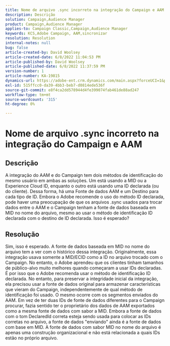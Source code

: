 ```yaml
---
title: Nome de arquivo .sync incorreto na integração do Campaign e AAM
description: Descrição
solution: Campaign,Audience Manager
product: Campaign,Audience Manager
applies-to: Campaign Classic,Campaign,Audience Manager
keywords: KCS,Adobe Campaign, AAM,sincronizar
resolution: Resolution
internal-notes: null
bug: false
article-created-by: David Woolsey
article-created-date: 6/8/2022 11:04:53 PM
article-published-by: David Woolsey
article-published-date: 6/8/2022 11:37:59 PM
version-number: 1
article-number: KA-19815
dynamics-url: https://adobe-ent.crm.dynamics.com/main.aspx?forceUCI=1&pagetype=entityrecord&etn=knowledgearticle&id=7dd5f164-7fe7-ec11-bb3c-000d3a3b1f18
exl-id: 515ffcc0-da39-4bb3-beb7-d0814ede536f
source-git-commit: e8f4ca2dd578944d4fe399074fab461de88ad247
workflow-type: tm+mt
source-wordcount: '315'
ht-degree: 0%

---
```


# Nome de arquivo .sync incorreto na integração do Campaign e AAM

## Descrição


A integração do AAM e do Campaign tem dois métodos de identificação do mesmo usuário em ambas as soluções. Um está usando a MID ou a Experience Cloud ID, enquanto o outro está usando uma ID declarada (ou do cliente). Dessa forma, há uma Fonte de dados AAM e um Destino para cada tipo de ID. Embora o Adobe recomende o uso do método ID declarada, pode haver uma preocupação de que os arquivos .sync usados para trocar dados entre o AAM e o Campaign tenham a fonte de dados baseada em MID no nome do arquivo, mesmo ao usar o método de identificação ID declarada com o destino de ID declarada. Isso é esperado?


## Resolução


Sim, isso é esperado. A fonte de dados baseada em MID no nome do arquivo tem a ver com o histórico dessa integração. Originalmente, essa integração usava somente a MID/ECID como a ID no arquivo trocado com o Campaign. No entanto, o Adobe aprendeu que os clientes tinham tamanhos de público-alvo muito melhores quando começaram a usar IDs declaradas. É por isso que o Adobe recomenda usar o método de identificação ID declarada. No entanto, para preservar a integridade inicial da integração, ela precisou usar a fonte de dados original para armazenar características que vieram do Campaign, independentemente de qual método de identificação foi usado. O mesmo ocorre com os segmentos enviados do AAM. Em vez de ter duas IDs de fonte de dados diferentes para o Campaign procurar, fazia sentido ter o proprietário dos dados de AAM exportados como a mesma fonte de dados com sabor a MID. Embora a fonte de dados com o tom DeclaredId correta esteja sendo usada para colocar as IDs corretas no arquivo, a fonte de dados &quot;enviando&quot; ainda é a fonte de dados com base em MID. A fonte de dados com sabor MID no nome do arquivo é apenas uma construção organizacional e não está relacionada a quais IDs estão no próprio arquivo.
